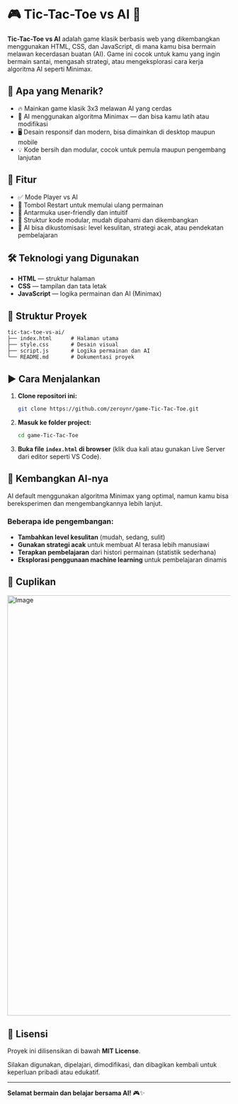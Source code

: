 # 🎮 Tic-Tac-Toe vs AI 🤖

**Tic-Tac-Toe vs AI** adalah game klasik berbasis web yang dikembangkan menggunakan HTML, CSS, dan JavaScript, di mana kamu bisa bermain melawan kecerdasan buatan (AI). Game ini cocok untuk kamu yang ingin bermain santai, mengasah strategi, atau mengeksplorasi cara kerja algoritma AI seperti Minimax.

## 🧠 Apa yang Menarik?

- 🔥 Mainkan game klasik 3x3 melawan AI yang cerdas
- 🧠 AI menggunakan algoritma Minimax — dan bisa kamu latih atau modifikasi
- 🖥️ Desain responsif dan modern, bisa dimainkan di desktop maupun mobile
- 💡 Kode bersih dan modular, cocok untuk pemula maupun pengembang lanjutan

## 🚀 Fitur

- ✅ Mode Player vs AI
- 🔁 Tombol Restart untuk memulai ulang permainan
- 🎨 Antarmuka user-friendly dan intuitif
- 🔧 Struktur kode modular, mudah dipahami dan dikembangkan
- 🧠 AI bisa dikustomisasi: level kesulitan, strategi acak, atau pendekatan pembelajaran

## 🛠️ Teknologi yang Digunakan

- **HTML** — struktur halaman
- **CSS** — tampilan dan tata letak
- **JavaScript** — logika permainan dan AI (Minimax)

## 📁 Struktur Proyek

```
tic-tac-toe-vs-ai/
├── index.html      # Halaman utama
├── style.css       # Desain visual
├── script.js       # Logika permainan dan AI
└── README.md       # Dokumentasi proyek
```

## ▶️ Cara Menjalankan

1. **Clone repositori ini:**
   ```bash
   git clone https://github.com/zeroynr/game-Tic-Tac-Toe.git
   ```

2. **Masuk ke folder project:**
   ```bash
   cd game-Tic-Tac-Toe
   ```

3. **Buka file `index.html` di browser** (klik dua kali atau gunakan Live Server dari editor seperti VS Code).

## 🧪 Kembangkan AI-nya

AI default menggunakan algoritma Minimax yang optimal, namun kamu bisa bereksperimen dan mengembangkannya lebih lanjut.

### Beberapa ide pengembangan:

- **Tambahkan level kesulitan** (mudah, sedang, sulit)
- **Gunakan strategi acak** untuk membuat AI terasa lebih manusiawi
- **Terapkan pembelajaran** dari histori permainan (statistik sederhana)
- **Eksplorasi penggunaan machine learning** untuk pembelajaran dinamis

## 📸 Cuplikan
<img width="949" alt="Image" src="https://github.com/user-attachments/assets/a3037183-b9d0-4c91-b07d-4997e46b3f92" />

## 📄 Lisensi

Proyek ini dilisensikan di bawah **MIT License**.

Silakan digunakan, dipelajari, dimodifikasi, dan dibagikan kembali untuk keperluan pribadi atau edukatif.

---

**Selamat bermain dan belajar bersama AI!** 🎮✨
